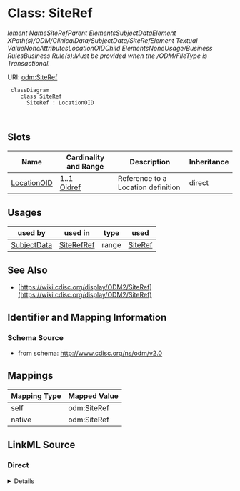 # Class: SiteRef


_lement NameSiteRefParent ElementsSubjectDataElement XPath(s)/ODM/ClinicalData/SubjectData/SiteRefElement Textual ValueNoneAttributesLocationOIDChild ElementsNoneUsage/Business RulesBusiness Rule(s):Must be provided when the /ODM/FileType is Transactional._





URI: [odm:SiteRef](http://www.cdisc.org/ns/odm/v2.0/SiteRef)



```mermaid
 classDiagram
    class SiteRef
      SiteRef : LocationOID
        
      
```




<!-- no inheritance hierarchy -->


## Slots

| Name | Cardinality and Range | Description | Inheritance |
| ---  | --- | --- | --- |
| [LocationOID](LocationOID.md) | 1..1 <br/> [Oidref](Oidref.md) | Reference to a Location definition | direct |





## Usages

| used by | used in | type | used |
| ---  | --- | --- | --- |
| [SubjectData](SubjectData.md) | [SiteRefRef](SiteRefRef.md) | range | [SiteRef](SiteRef.md) |






## See Also

* [https://wiki.cdisc.org/display/ODM2/SiteRef](https://wiki.cdisc.org/display/ODM2/SiteRef)

## Identifier and Mapping Information







### Schema Source


* from schema: http://www.cdisc.org/ns/odm/v2.0





## Mappings

| Mapping Type | Mapped Value |
| ---  | ---  |
| self | odm:SiteRef |
| native | odm:SiteRef |





## LinkML Source

<!-- TODO: investigate https://stackoverflow.com/questions/37606292/how-to-create-tabbed-code-blocks-in-mkdocs-or-sphinx -->

### Direct

<details>
```yaml
name: SiteRef
description: lement NameSiteRefParent ElementsSubjectDataElement XPath(s)/ODM/ClinicalData/SubjectData/SiteRefElement
  Textual ValueNoneAttributesLocationOIDChild ElementsNoneUsage/Business RulesBusiness
  Rule(s):Must be provided when the /ODM/FileType is Transactional.
from_schema: http://www.cdisc.org/ns/odm/v2.0
see_also:
- https://wiki.cdisc.org/display/ODM2/SiteRef
slots:
- LocationOID
slot_usage:
  LocationOID:
    name: LocationOID
    description: Reference to a Location definition.
    comments:
    - 'Required

      range:oidref

      Must match the OID attribute value for an AdminData/Location element where the
      AdminData/@StudyOID attribute matches the ClinicalData/@StudyOID. '
    domain_of:
    - User
    - Organization
    - SiteRef
    - LocationRef
    range: oidref
    required: true
class_uri: odm:SiteRef

```
</details>

### Induced

<details>
```yaml
name: SiteRef
description: lement NameSiteRefParent ElementsSubjectDataElement XPath(s)/ODM/ClinicalData/SubjectData/SiteRefElement
  Textual ValueNoneAttributesLocationOIDChild ElementsNoneUsage/Business RulesBusiness
  Rule(s):Must be provided when the /ODM/FileType is Transactional.
from_schema: http://www.cdisc.org/ns/odm/v2.0
see_also:
- https://wiki.cdisc.org/display/ODM2/SiteRef
slot_usage:
  LocationOID:
    name: LocationOID
    description: Reference to a Location definition.
    comments:
    - 'Required

      range:oidref

      Must match the OID attribute value for an AdminData/Location element where the
      AdminData/@StudyOID attribute matches the ClinicalData/@StudyOID. '
    domain_of:
    - User
    - Organization
    - SiteRef
    - LocationRef
    range: oidref
    required: true
attributes:
  LocationOID:
    name: LocationOID
    description: Reference to a Location definition.
    comments:
    - 'Required

      range:oidref

      Must match the OID attribute value for an AdminData/Location element where the
      AdminData/@StudyOID attribute matches the ClinicalData/@StudyOID. '
    from_schema: http://www.cdisc.org/ns/odm/v2.0
    rank: 1000
    alias: LocationOID
    owner: SiteRef
    domain_of:
    - User
    - Organization
    - SiteRef
    - LocationRef
    range: oidref
    required: true
class_uri: odm:SiteRef

```
</details>